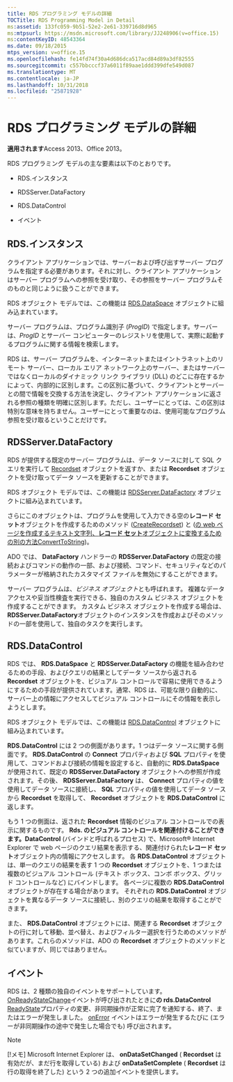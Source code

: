 ```yaml
---
title: RDS プログラミング モデルの詳細
TOCTitle: RDS Programming Model in Detail
ms:assetid: 133fc059-9b51-52e2-2e61-339716d8d965
ms:mtpsurl: https://msdn.microsoft.com/library/JJ248906(v=office.15)
ms:contentKeyID: 48543364
ms.date: 09/18/2015
mtps_version: v=office.15
ms.openlocfilehash: fe14fd74f30a4d686dca517acd84d89a3df82555
ms.sourcegitcommit: c557bbcccf37a6011f89aae1ddd399dfe549d087
ms.translationtype: MT
ms.contentlocale: ja-JP
ms.lasthandoff: 10/31/2018
ms.locfileid: "25871928"
---
```

# <a name="rds-programming-model-in-detail"></a>RDS プログラミング モデルの詳細


**適用されます**Access 2013、Office 2013。



RDS プログラミング モデルの主な要素は以下のとおりです。

  - RDS.インスタンス

  - RDSServer.DataFactory

  - RDS.DataControl

  - イベント

## <a name="rdsdataspace"></a>RDS.インスタンス

クライアント アプリケーションでは、サーバーおよび呼び出すサーバー プログラムを指定する必要があります。それに対し、クライアント アプリケーションはサーバー プログラムへの参照を受け取り、その参照をサーバー プログラムそのものと同じように扱うことができます。

RDS オブジェクト モデルでは、この機能は [RDS.DataSpace](dataspace-object-rds.md) オブジェクトに組み込まれています。

サーバー プログラムは、プログラム識別子 (*ProgID*) で指定します。サーバーは、*ProgID* とサーバー コンピューターのレジストリを使用して、実際に起動するプログラムに関する情報を検索します。

RDS は、サーバー プログラムを、インターネットまたはイントラネット上のリモート サーバー、ローカル エリア ネットワーク上のサーバー、またはサーバーではなくローカルのダイナミック リンク ライブラリ (DLL) のどこに存在するかによって、内部的に区別します。この区別に基づいて、クライアントとサーバーとの間で情報を交換する方法を決定し、クライアント アプリケーションに返される参照の種類を明確に区別します。ただし、ユーザーにとっては、この区別は特別な意味を持ちません。ユーザーにとって重要なのは、使用可能なプログラム参照を受け取るということだけです。

## <a name="rdsserverdatafactory"></a>RDSServer.DataFactory

RDS が提供する既定のサーバー プログラムは、データ ソースに対して SQL クエリを実行して [Recordset](recordset-object-ado.md) オブジェクトを返すか、または **Recordset** オブジェクトを受け取ってデータ ソースを更新することができます。

RDS オブジェクト モデルでは、この機能は [RDSServer.DataFactory](datafactory-object-rdsserver.md) オブジェクトに組み込まれています。

さらにこのオブジェクトは、プログラムを使用して入力できる空の**レコード セット**オブジェクトを作成するためのメソッド ([CreateRecordset](createrecordset-method-rds.md)) と ([の web ページを作成するテキスト文字列、**レコード セット**オブジェクトに変換するための別の方法ConvertToString](converttostring-method-rds.md))。

ADO では、 **DataFactory** ハンドラーの **RDSServer.DataFactory** の既定の接続およびコマンドの動作の一部、および接続、コマンド、セキュリティなどのパラメーターが格納されたカスタマイズ ファイルを無効にすることができます。

サーバー プログラムは、*ビジネス オブジェクト*とも呼ばれます。 複雑なデータ アクセスや妥当性検査を実行できる、独自のカスタム ビジネス オブジェクトを作成することができます。 カスタム ビジネス オブジェクトを作成する場合は、 **RDSServer.DataFactory**オブジェクトのインスタンスを作成およびそのメソッドの一部を使用して、独自のタスクを実行します。

## <a name="rdsdatacontrol"></a>RDS.DataControl

RDS では、 **RDS.DataSpace** と **RDSServer.DataFactory** の機能を組み合わせるための手段、およびクエリの結果としてデータ ソースから返される **Recordset** オブジェクトを、ビジュアル コントロールで容易に使用できるようにするための手段が提供されています。通常、RDS は、可能な限り自動的に、サーバー上の情報にアクセスしてビジュアル コントロールにその情報を表示しようとします。

RDS オブジェクト モデルでは、この機能は [RDS.DataControl](datacontrol-object-rds.md) オブジェクトに組み込まれています。

**RDS.DataControl** には 2 つの側面があります。1 つはデータ ソースに関する側面です。 **RDS.DataControl** の **Connect** プロパティおよび **SQL** プロパティを使用して、コマンドおよび接続の情報を設定すると、自動的に **RDS.DataSpace** が使用されて、既定の **RDSServer.DataFactory** オブジェクトへの参照が作成されます。その後、 **RDSServer.DataFactory** は、 **Connect** プロパティの値を使用してデータ ソースに接続し、 **SQL** プロパティの値を使用してデータ ソースから **Recordset** を取得して、 **Recordset** オブジェクトを **RDS.DataControl** に返します。

もう 1 つの側面は、返された **Recordset** 情報のビジュアル コントロールでの表示に関するものです。 **Rds. のビジュアル コントロールを関連付けることができます。DataControl** (バインドと呼ばれるプロセス) で、Microsoft® Internet Explorer で web ページのクエリ結果を表示する、関連付けられた**レコード セット**オブジェクト内の情報にアクセスします。 各 **RDS.DataControl** オブジェクトは、単一のクエリの結果を表す 1 つの **Recordset** オブジェクトを、1 つまたは複数のビジュアル コントロール (テキスト ボックス、コンボ ボックス、グリッド コントロールなど) にバインドします。 各ページに複数の **RDS.DataControl** オブジェクトが存在する場合があります。 それぞれの **RDS.DataControl** オブジェクトを異なるデータ ソースに接続し、別のクエリの結果を取得することができます。

また、 **RDS.DataControl** オブジェクトには、関連する **Recordset** オブジェクトの行に対して移動、並べ替え、およびフィルター選択を行うためのメソッドがあります。これらのメソッドは、ADO の **Recordset** オブジェクトのメソッドと似ていますが、同じではありません。

## <a name="events"></a>イベント

RDS は、2 種類の独自のイベントをサポートしています。 [OnReadyStateChange](onreadystatechange-event-rds.md)イベントが呼び出されたときに**の rds.DataControl** [ReadyState](readystate-property-rds.md)プロパティの変更、非同期操作が正常に完了を通知する、終了、またはエラーが発生しました。 [onError](onerror-event-rds.md) イベントはエラーが発生するたびに (エラーが非同期操作の途中で発生した場合でも) 呼び出されます。


> [!NOTE]
> <P>[!メモ] Microsoft Internet Explorer は、 <STRONG>onDataSetChanged</STRONG> ( <STRONG>Recordset</STRONG> は有効だが、まだ行を取得している) および <STRONG>onDataSetComplete</STRONG> ( <STRONG>Recordset</STRONG> は行の取得を終了した) という 2 つの追加イベントを提供します。</P>


